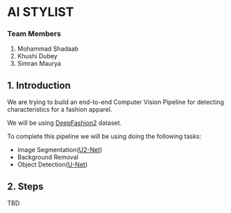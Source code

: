 # AI STYLIST

### Team Members

1. Mohammad Shadaab
2. Khushi Dubey
3. Simran Maurya

## 1. Introduction

We are trying to build an end-to-end Computer Vision Pipeline for detecting characteristics for a fashion apparel. 

We will be using [DeepFashion2](https://github.com/switchablenorms/DeepFashion2) dataset.

To complete this pipeline we will be using doing the following tasks:

* Image Segmentation([U2-Net](https://github.com/xuebinqin/U-2-Net)) 
* Background Removal
* Object Detection([U-Net](https://arxiv.org/abs/1505.04597))

## 2. Steps
TBD
